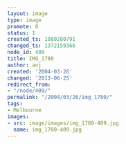```yaml
---
layout: image
type: image
promote: 0
status: 1
created_ts: 1080280791
changed_ts: 1372159366
node_id: 409
title: IMG_1780
author: anj
created: '2004-03-26'
changed: '2013-06-25'
redirect_from:
- "/node/409/"
permalink: "/2004/03/26/img_1780/"
tags:
- Melbourne
images:
- src: image/images/img_1780-409.jpg
  name: img_1780-409.jpg
---
```


